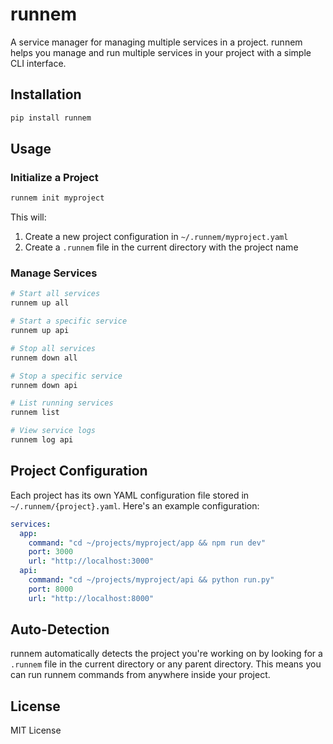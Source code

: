 # runnem

A service manager for managing multiple services in a project. runnem helps you manage and run multiple services in your project with a simple CLI interface.

## Installation

```bash
pip install runnem
```

## Usage

### Initialize a Project

```bash
runnem init myproject
```

This will:
1. Create a new project configuration in `~/.runnem/myproject.yaml`
2. Create a `.runnem` file in the current directory with the project name

### Manage Services

```bash
# Start all services
runnem up all

# Start a specific service
runnem up api

# Stop all services
runnem down all

# Stop a specific service
runnem down api

# List running services
runnem list

# View service logs
runnem log api
```

## Project Configuration

Each project has its own YAML configuration file stored in `~/.runnem/{project}.yaml`. Here's an example configuration:

```yaml
services:
  app:
    command: "cd ~/projects/myproject/app && npm run dev"
    port: 3000
    url: "http://localhost:3000"
  api:
    command: "cd ~/projects/myproject/api && python run.py"
    port: 8000
    url: "http://localhost:8000"
```

## Auto-Detection

runnem automatically detects the project you're working on by looking for a `.runnem` file in the current directory or any parent directory. This means you can run runnem commands from anywhere inside your project.

## License

MIT License